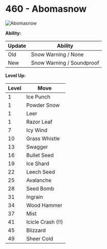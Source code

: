 # 460 - Abomasnow
![][460]

**Ability:**

Update | Ability
---    | ---
Old    | Snow Warning / None
New    | Snow Warning / Soundproof

**Level Up:**

Level | Move
---   | ---
  1   | Ice Punch
  1   | Powder Snow
  1   | Leer
  1   | Razor Leaf
  7   | Icy Wind
 10   | Grass Whistle
 13   | Swagger
 16   | Bullet Seed
 19   | Ice Shard
 22   | Leech Seed
 25   | Avalanche
 28   | Seed Bomb
 31   | Ingrain
 34   | Wood Hammer
 37   | Mist
 41   | Icicle Crash (!!)
 45   | Blizzard
 49   | Sheer Cold



[460]: https://raw.githubusercontent.com/PokeAPI/sprites/master/sprites/pokemon/460.png "Abomasnow"

